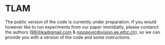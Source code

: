 # TLAM

The public version of the code is currently under preparation. If you would however like to run experiments from our paper immidiatly, please contanct the authors (96ritika@gmail.com & nipopovic@vision.ee.ethz.ch), so we can provide you with a version of the code and some instructions.
